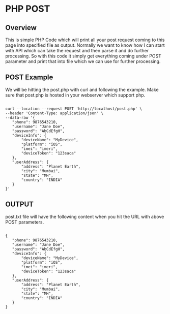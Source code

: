 # PHP POST 

## Overview

This is simple PHP Code which will print all your post request coming to this page into specified file as output. Normally we want to know how I can start with API which can take the request and then parse it and do further processing. So with this code it simply get everything coming under POST parameter and print that into file which we can use for further processing. 

## POST Example

We will be hitting the post.php with curl and following the example. Make sure that post.php is hosted in your webserver which support php.

<pre><code>
curl --location --request POST 'http://localhost/post.php' \
--header 'Content-Type: application/json' \
--data-raw '{
   "phone": 9876543210,
   "username": "Jane Doe",
   "password": "AbCdEfgH",
   "deviceInfo": {
       "deviceName": "MyDevice",
       "platform": "iOS",
       "imei": "imeri",
       "deviceToken": "123saca"
   },
   "userAddress": {
       "address": "Planet Earth",
       "city": "Mumbai",
       "state": "MH",
       "country": "INDIA"
   }
}'
</code></pre> 

## OUTPUT

post.txt file will have the following content when you hit the URL with above POST parameters. 

<pre><code>
{
   "phone": 9876543210,
   "username": "Jane Doe",
   "password": "AbCdEfgH",
   "deviceInfo": {
       "deviceName": "MyDevice",
       "platform": "iOS",
       "imei": "imeri",
       "deviceToken": "123saca"
   },
   "userAddress": {
       "address": "Planet Earth",
       "city": "Mumbai",
       "state": "MH",
       "country": "INDIA"
   }
}
</code></pre>
